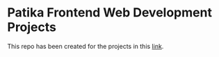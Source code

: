 # Patika Frontend Web Development Projects

This repo has been created for the projects in this [link](https://app.patika.dev/moduller/frontend-web-development-projeleri).